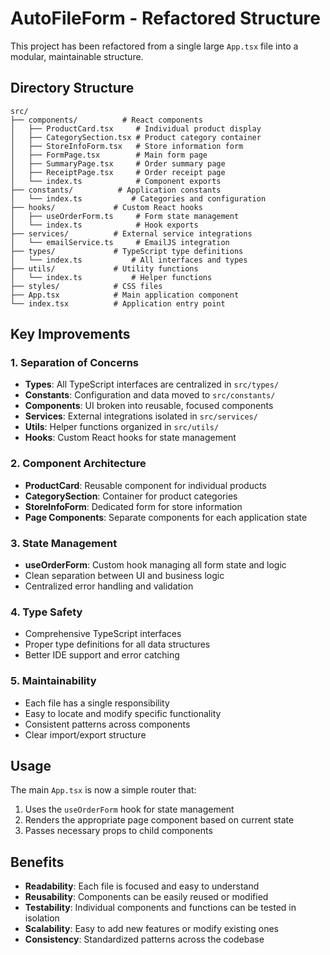# AutoFileForm - Refactored Structure

This project has been refactored from a single large `App.tsx` file into a modular, maintainable structure.

## Directory Structure

```
src/
├── components/          # React components
│   ├── ProductCard.tsx     # Individual product display
│   ├── CategorySection.tsx # Product category container
│   ├── StoreInfoForm.tsx   # Store information form
│   ├── FormPage.tsx        # Main form page
│   ├── SummaryPage.tsx     # Order summary page
│   ├── ReceiptPage.tsx     # Order receipt page
│   └── index.ts            # Component exports
├── constants/          # Application constants
│   └── index.ts           # Categories and configuration
├── hooks/             # Custom React hooks
│   ├── useOrderForm.ts     # Form state management
│   └── index.ts            # Hook exports
├── services/          # External service integrations
│   └── emailService.ts     # EmailJS integration
├── types/             # TypeScript type definitions
│   └── index.ts           # All interfaces and types
├── utils/             # Utility functions
│   └── index.ts           # Helper functions
├── styles/            # CSS files
├── App.tsx            # Main application component
└── index.tsx          # Application entry point
```

## Key Improvements

### 1. **Separation of Concerns**
- **Types**: All TypeScript interfaces are centralized in `src/types/`
- **Constants**: Configuration and data moved to `src/constants/`
- **Components**: UI broken into reusable, focused components
- **Services**: External integrations isolated in `src/services/`
- **Utils**: Helper functions organized in `src/utils/`
- **Hooks**: Custom React hooks for state management

### 2. **Component Architecture**
- **ProductCard**: Reusable component for individual products
- **CategorySection**: Container for product categories
- **StoreInfoForm**: Dedicated form for store information
- **Page Components**: Separate components for each application state

### 3. **State Management**
- **useOrderForm**: Custom hook managing all form state and logic
- Clean separation between UI and business logic
- Centralized error handling and validation

### 4. **Type Safety**
- Comprehensive TypeScript interfaces
- Proper type definitions for all data structures
- Better IDE support and error catching

### 5. **Maintainability**
- Each file has a single responsibility
- Easy to locate and modify specific functionality
- Consistent patterns across components
- Clear import/export structure

## Usage

The main `App.tsx` is now a simple router that:
1. Uses the `useOrderForm` hook for state management
2. Renders the appropriate page component based on current state
3. Passes necessary props to child components

## Benefits

- **Readability**: Each file is focused and easy to understand
- **Reusability**: Components can be easily reused or modified
- **Testability**: Individual components and functions can be tested in isolation
- **Scalability**: Easy to add new features or modify existing ones
- **Consistency**: Standardized patterns across the codebase 